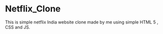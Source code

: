 # Netflix_Clone
 This is simple netflix India website clone made by me using simple HTML 5 , CSS and JS.
